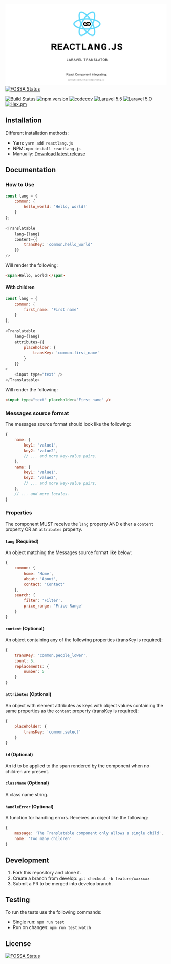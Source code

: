 ![reactlang.js – React.js localization component based on Laravel's Lang and integrating Lang.js.](banner.jpg)
[![FOSSA Status](https://app.fossa.io/api/projects/git%2Bgithub.com%2Famogower%2Freactlang.js.svg?type=shield)](https://app.fossa.io/projects/git%2Bgithub.com%2Famogower%2Freactlang.js?ref=badge_shield)

[![Build Status](https://travis-ci.org/amogower/reactlang.js.svg)](https://travis-ci.org/amogower/reactlang.js)
[![npm version](https://badge.fury.io/js/reactlang.js.svg)](https://badge.fury.io/js/reactlang.js)
[![codecov](https://codecov.io/gh/amogower/reactlang.js/branch/master/graph/badge.svg)](https://codecov.io/gh/amogower/reactlang.js)
![Laravel 5.5](https://img.shields.io/badge/Laravel-5.5-f4645f.svg)
![Laravel 5.0](https://img.shields.io/badge/Laravel-5.0-f4645f.svg)
[![Hex.pm](https://img.shields.io/hexpm/l/plug.svg)](https://raw.githubusercontent.com/amogower/reactlang.js/master/LICENSE)

## Installation

Different installation methods:

 - Yarn: `yarn add reactlang.js`
 - NPM: `npm install reactlang.js`
 - Manually: [Download latest release](https://github.com/amogower/reactlang.js/releases/latest)

## Documentation

### How to Use

```js
const lang = {
    common: {
        hello_world: 'Hello, world!'
    }
};

<Translatable
    lang={lang}
    content={{
        transKey: 'common.hello_world'
    }}
/>
```

Will render the following:

```html
<span>Hello, world!</span>
```

#### With children

```js
const lang = {
    common: {
        first_name: 'First name'
    }
};

<Translatable
    lang={lang}
    attributes={{
        placeholder: {
            transKey: 'common.first_name'
        }
    }}
>
    <input type="text" />
</Translatable>
```

Will render the following:

```html
<input type="text" placeholder="First name" />
```

### Messages source format

The messages source format should look like the following:

```js
{
    name: {
        key1: 'value1',
        key2: 'value2',
        // ... and more key-value pairs.
    },
    name: {
        key1: 'value1',
        key2: 'value2',
        // ... and more key-value pairs.
    },
    // ... and more locales.
}
```

### Properties

The component MUST receive the `lang` property AND either a `content` property OR an `attributes` property.

#### `lang` (Required)

An object matching the Messages source format like below:

```js
{
    common: {
        home: 'Home',
        about: 'About',
        contact: 'Contact'
    },
    search: {
        filter: 'Filter',
        price_range: 'Price Range'
    }
}
```

#### `content` (Optional)

An object containing any of the following properties (transKey is required):

```js
{
    transKey: 'common.people_lower',
    count: 5,
    replacements: {
        number: 5
    }
}
```

#### `attributes` (Optional)

An object with element attributes as keys with object values containing the same properties as the `content` property (transKey is required):

```js
{
    placeholder: {
        transKey: 'common.select'
    }
}
```

#### `id` (Optional)

An id to be applied to the span rendered by the component when no children are present.

#### `className` (Optional)

A class name string.

#### `handleError` (Optional)

A function for handling errors.  Receives an object like the following:

```js
{
    message: 'The Translatable component only allows a single child',
    name: 'Too many children'
}
```

## Development

 1. Fork this repository and clone it.
 2. Create a branch from develop: `git checkout -b feature/xxxxxxx`
 3. Submit a PR to be merged into develop branch.

## Testing

To run the tests use the following commands:

 - Single run: `npm run test`
 - Run on changes: `npm run test:watch`

## License
[![FOSSA Status](https://app.fossa.io/api/projects/git%2Bgithub.com%2Famogower%2Freactlang.js.svg?type=large)](https://app.fossa.io/projects/git%2Bgithub.com%2Famogower%2Freactlang.js?ref=badge_large)
